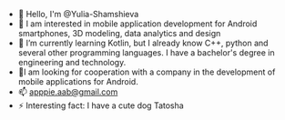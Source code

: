 - 👋 Hello, I'm @Yulia-Shamshieva
- 👀 I am interested in mobile application development for Android smartphones, 3D modeling, data analytics and design
- 🌱 I’m currently learning Kotlin, but I already know C++, python and several other programming languages. I have a bachelor's degree in engineering and technology.
- 💞️I am looking for cooperation with a company in the development of mobile applications for Android.
- 📫 apppie.aab@gmail.com
- ⚡ Interesting fact: I have a cute dog Tatosha
